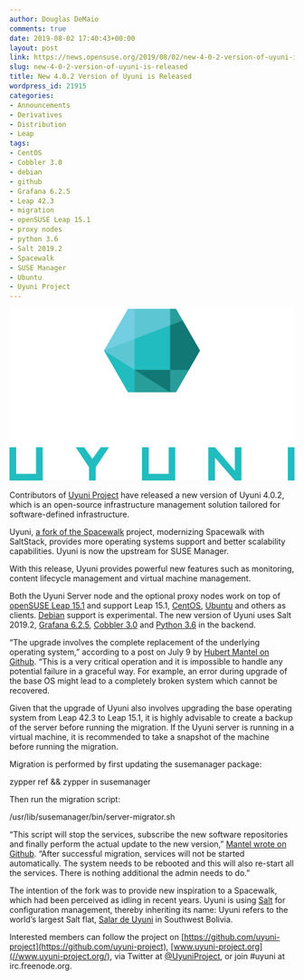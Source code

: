 ```yaml
---
author: Douglas DeMaio
comments: true
date: 2019-08-02 17:40:43+00:00
layout: post
link: https://news.opensuse.org/2019/08/02/new-4-0-2-version-of-uyuni-is-released/
slug: new-4-0-2-version-of-uyuni-is-released
title: New 4.0.2 Version of Uyuni is Released
wordpress_id: 21915
categories:
- Announcements
- Derivatives
- Distribution
- Leap
tags:
- CentOS
- Cobbler 3.0
- debian
- github
- Grafana 6.2.5
- Leap 42.3
- migration
- openSUSE Leap 15.1
- proxy nodes
- python 3.6
- Salt 2019.2
- Spacewalk
- SUSE Manager
- Ubuntu
- Uyuni Project
---
```


![](/wp-content/uploads/2019/08/uyuni.png)

Contributors of [Uyuni Project](https://www.uyuni-project.org/) have released a new version of Uyuni 4.0.2, which is an open-source infrastructure management solution tailored for software-defined infrastructure.


Uyuni, [a fork of the Spacewalk](https://news.opensuse.org/2018/05/26/uyuni-forking-spacewalk-with-salt-and-containers/) project, modernizing Spacewalk with SaltStack, provides more operating systems support and better scalability capabilities. Uyuni is now the upstream for SUSE Manager.

With this release, Uyuni provides powerful new features such as monitoring, content lifecycle management and virtual machine management.

Both the Uyuni Server node and the optional proxy nodes work on top of [openSUSE Leap 15.1](https://en.opensuse.org/Portal:15.1) and support Leap 15.1, [CentOS](https://www.centos.org/), [Ubuntu](https://ubuntu.com/) and others as clients. [Debian](https://www.debian.org) support is experimental. The new version of Uyuni uses Salt 2019.2, [Grafana 6.2.5](https://grafana.com/docs/guides/whats-new-in-v6-2/), [Cobbler 3.0](https://cobbler.github.io/) and [Python 3.6](https://docs.python.org/3/whatsnew/3.6.html) in the backend.

“The upgrade involves the complete replacement of the underlying operating system,” according to a post on July 9 by [Hubert Mantel on Github](https://github.com/uyuni-project/uyuni/wiki/Upgrade-Uyuni-4.0.1-to-4.0.2). “This is a very critical operation and it is impossible to handle any potential failure in a graceful way. For example, an error during upgrade of the base OS might lead to a completely broken system which cannot be recovered.

Given that the upgrade of Uyuni also involves upgrading the base operating system from Leap 42.3 to Leap 15.1, it is highly advisable to create a backup of the server before running the migration. If the Uyuni server is running in a virtual machine, it is recommended to take a snapshot of the machine before running the migration.

Migration is performed by first updating the susemanager package:


zypper ref && zypper in susemanager


Then run the migration script:


/usr/lib/susemanager/bin/server-migrator.sh


“This script will stop the services, subscribe the new software repositories and finally perform the actual update to the new version,” [Mantel wrote on Github](https://github.com/uyuni-project/uyuni/wiki/Upgrade-Uyuni-4.0.1-to-4.0.2). “After successful migration, services will not be started automatically. The system needs to be rebooted and this will also re-start all the services. There is nothing additional the admin needs to do.”

The intention of the fork was to provide new inspiration to a Spacewalk, which had been perceived as idling in recent years. Uyuni is using [Salt](https://saltstack.com/community/) for configuration management, thereby inheriting its name: Uyuni refers to the world’s largest Salt flat, [Salar de Uyuni](https://en.wikipedia.org/wiki/Salar_de_Uyuni) in Southwest Bolivia.

Interested members can follow the project on [https://github.com/uyuni-project](https://github.com/uyuni-project), [www.uyuni-project.org](//www.uyuni-project.org/), via Twitter at [@UyuniProject](https://twitter.com/UyuniProject?lang=en), or join #uyuni at irc.freenode.org.
